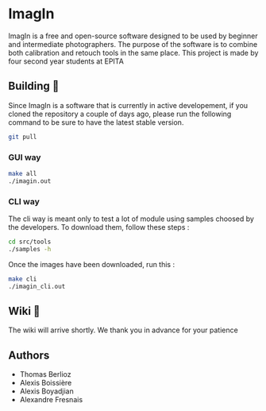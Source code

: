 ImagIn
======

ImagIn is a free and open-source software designed to be used by beginner and intermediate photographers. The purpose of the software is to combine both calibration and retouch tools in the same place.
This project is made by four second year students at EPITA


Building :hammer:
--------

Since ImagIn is a software that is currently in active developement, if you cloned the repository a couple of days ago, please run the following command to be sure to have the latest stable version.

```bash
git pull
```

### GUI way

```bash
make all
./imagin.out

```

### CLI way

The cli way is meant only to test a lot of module using samples choosed by the developers. To download them, follow these steps :

```bash
cd src/tools
./samples -h
```

Once the images have been downloaded, run this :

```bash
make cli
./imagin_cli.out
```


Wiki :book:
----

The wiki will arrive shortly. We thank you in advance for your patience


Authors
-------
* Thomas Berlioz
* Alexis Boissière
* Alexis Boyadjian
* Alexandre Fresnais

